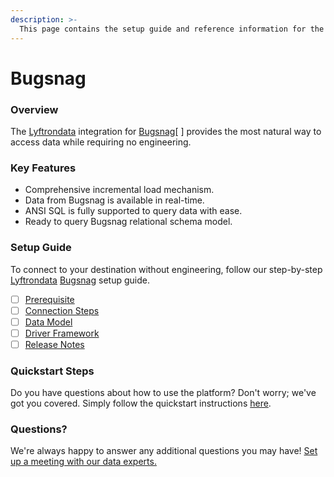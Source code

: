 ```yaml
---
description: >-
  This page contains the setup guide and reference information for the Bugsnag source connector.
---
```


# Bugsnag

### Overview

The [Lyftrondata](https://www.lyftrondata.com/) integration for [Bugsnag](https://www.lyftrondata.com/integration/business-analytics/bugsnag//)[ ] provides the most natural way to access data while requiring no engineering.

### Key Features

* Comprehensive incremental load mechanism.
* Data from Bugsnag is available in real-time.&#x20;
* ANSI SQL is fully supported to query data with ease.
* Ready to query Bugsnag relational schema model.

### Setup Guide

To connect to your destination without engineering, follow our step-by-step [Lyftrondata](https://www.lyftrondata.com/)  [Bugsnag](https://www.lyftrondata.com/integration/business-analytics/bugsnag/) setup guide.

* [ ] [Prerequisite](../../business-analytics/bugsnag/prerequisite.md)
* [ ] [Connection Steps](../../business-analytics/bugsnag/connection-steps.md)
* [ ] [Data Model](../../business-analytics/bugsnag/data-model/)
* [ ] [Driver Framework](../../business-analytics/bugsnag/driver-framework/)
* [ ] [Release Notes](../../business-analytics/bugsnag/release-notes.md)

### Quickstart Steps

Do you have questions about how to use the platform? Don't worry; we've got you covered. Simply follow the quickstart instructions [here](../../../business-analytics/bugsnag/quickstart-steps.md).

### Questions? <a href="#questions" id="questions"></a>

We're always happy to answer any additional questions you may have! [Set up a meeting with our data experts.](https://www.lyftrondata.com/book-a-meeting/)

